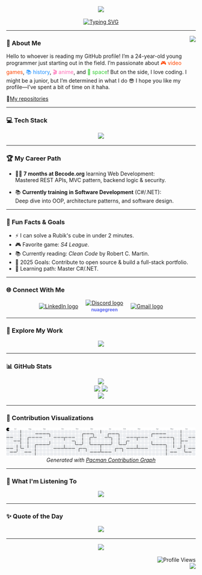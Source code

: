 <div align="center">
  <img src="https://capsule-render.vercel.app/api?type=waving&color=gradient&height=200&section=header&text=Jordan%20Masy&fontSize=80&fontAlignY=35&animation=fadeIn" />
  
  <p>
    <a href="https://git.io/typing-svg">
      <img src="https://readme-typing-svg.herokuapp.com?font=Fira+Code&pause=1000&color=6A5ACD&center=true&vCenter=true&width=435&lines=Backend+Developer;Software+Developer;C%23+Enthusiast;Always+Learning+New+Things" alt="Typing SVG" />
    </a>
  </p>
</div>

---

<img align="right" height="150" src="https://media1.giphy.com/media/v1.Y2lkPTc5MGI3NjExdWszbHQ3OXFhczg1emljaTF0MmNpcDdzaGdxdWo1NWhvZDMzcWkwbCZlcD12MV9pbnRlcm5hbF9naWZfYnlfaWQmY3Q9Zw/ENY5vJgJPEfG3Ym14H/giphy.gif" />

### 💫 About Me

Hello to whoever is reading my GitHub profile! I’m a 24-year-old young programmer just starting out in the field. I’m passionate about <span style="color:#FF4500;">🎮 video games</span>, <span style="color:#1E90FF;">📚 history</span>, <span style="color:#FF69B4;">🎬 anime</span>, and <span style="color:#32CD32;">🚀 space</span>! But on the side, I love coding. I might be a junior, but I’m determined in what I do 😎 I hope you like my profile—I’ve spent a bit of time on it haha.

 🚩[My repositories](https://github.com/MJordanBecode?tab=repositories)


---

### 💻 Tech Stack

<div align="center">
  <img src="https://skillicons.dev/icons?i=cs,dotnet,nextjs,react,ts,js,nodejs,mongodb,postman,git,mysql,ps,figma&perline=7" />
</div>

---

### 🏆 My Career Path

- 🧑‍💻 **7 months at Becode.org** learning Web Development:  
  Mastered REST APIs, MVC pattern, backend logic & security.
  
- 📚 **Currently training in Software Development** (C#/.NET):  
  Deep dive into OOP, architecture patterns, and software design.

---

### 🎯 Fun Facts & Goals

- ⚡ I can solve a Rubik's cube in under 2 minutes.  
- 🎮 Favorite game: *S4 League*.  
- 📚 Currently reading: *Clean Code* by Robert C. Martin.  
- 🥅 2025 Goals: Contribute to open source & build a full-stack portfolio.  
- 🌱 Learning path: Master C#/.NET.

---

### 🌐 Connect With Me

<div align="center" style="display: flex; gap: 20px; align-items: center; flex-wrap: wrap; justify-content: center;">

  <!-- LinkedIn -->
  <span>
    <a href="https://www.linkedin.com/in/jordan-masy/" target="_blank" title="LinkedIn - Jordan Masy">
      <img src="https://raw.githubusercontent.com/maurodesouza/profile-readme-generator/master/src/assets/icons/social/linkedin/default.svg" width="52" height="40" alt="LinkedIn logo" />
    </a>
  </span>

  <!-- Discord -->
  <span style="display: flex; flex-direction: column; align-items: center;">
    <a href="#" target="_blank" title="jordanmasypro">
      <img src="https://raw.githubusercontent.com/maurodesouza/profile-readme-generator/master/src/assets/icons/social/discord/default.svg" width="52" height="40" alt="Discord logo" />
    </a>
    <div style="font-size: 12px; font-weight: bold; color: #5865F2; margin-top: 2px;">
      nuagegreen
    </div>
  </span>

  <!-- Gmail -->
  <span>
    <a href="https://mail.google.com/mail/u/0/#inbox?compose=GTvVlcSKkHdQpXDxGkwZnzxDxMwJMrXlQJHvxfqJDNGzrpmlBNQVMhFJznqlDwpLmFHzPFxdPNnWQ" target="_blank" title="Envoyer un email">
      <img src="https://raw.githubusercontent.com/maurodesouza/profile-readme-generator/master/src/assets/icons/social/gmail/default.svg" width="52" height="40" alt="Gmail logo" />
    </a>
  </span>

</div>

---

### 📁 Explore My Work

<div align="center">
  <a href="https://github.com/MJordanBecode/Becode">
    <img src="https://img.shields.io/badge/🎒_My_Projects-4285F4?style=for-the-badge&logoColor=white" />
  </a>
</div>


---

### 📊 GitHub Stats

<div align="center">
  <img src="https://github-readme-streak-stats.herokuapp.com/?user=MJordanBecode&theme=tokyonight&hide_border=true" />
</div>

<div align="center">
  <img src="https://github-readme-stats.vercel.app/api?username=MJordanBecode&show_icons=true&theme=tokyonight&hide_border=true" height="150" />
  <img src="https://github-readme-stats.vercel.app/api/top-langs?username=MJordanBecode&layout=compact&theme=tokyonight&hide_border=true" height="150" />
</div>

<div align="center">
  <img src="https://github-readme-activity-graph.vercel.app/graph?username=MJordanBecode&theme=tokyo-night&hide_border=true" />
</div>

---

### 🔎 Contribution Visualizations

<picture style="display: flex; gap: 20px; align-items: center; flex-wrap: wrap; justify-content: center;">
  <source media="(prefers-color-scheme: dark)" srcset="https://raw.githubusercontent.com/MJordanBecode/MJordanBecode/output/pacman-contribution-graph-dark.svg">
  <source media="(prefers-color-scheme: light)" srcset="https://raw.githubusercontent.com/MJordanBecode/MJordanBecode/output/pacman-contribution-graph.svg">
  <img alt="pacman contribution graph" src="https://raw.githubusercontent.com/MJordanBecode/MJordanBecode/output/pacman-contribution-graph.svg">
</picture>

<div align="center">
  <i>Generated with <a href="https://abozanona.github.io/pacman-contribution-graph/">Pacman Contribution Graph</a></i>
</div>

---


### 🎵 What I'm Listening To

<div align="center">
  <a href="https://open.spotify.com/user/nuage-green">
    <img src="https://spotify-recently-played-readme.vercel.app/api?user=nuage-green&count=5&unique=true" />
  </a>
</div>

---

### ✨ Quote of the Day

<div align="center">
  <img src="https://quotes-github-readme.vercel.app/api?type=horizontal&theme=tokyonight" />
</div>

---

<!-- ### ☕ Support My Work

<div align="center">
  <a href="https://www.buymeacoffee.com/" target="_blank">
    <img src="https://img.shields.io/badge/Buy_Me_A_Coffee-FFDD00?style=for-the-badge&logo=buy-me-a-coffee&logoColor=black" />
  </a>
</div>

--- -->

<div align="center">
  <img src="https://capsule-render.vercel.app/api?type=waving&color=gradient&height=100&section=footer" />
</div>

<p align="right">
  <img src="https://profile-counter.glitch.me/MJordanBecode/count.svg?" alt="Profile Views" />
  <br />
  <img src="https://img.shields.io/badge/Last_Updated-May_2024-blue?style=flat-square" />
</p>
